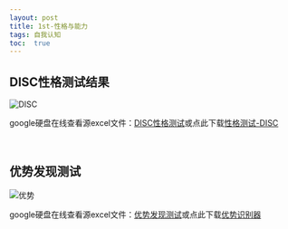 ```yaml
---
layout: post
title: 1st-性格与能力
tags: 自我认知
toc:  true
---
```


## DISC性格测试结果

![DISC](../../../../Files/DISC性格测试.png)

google硬盘在线查看源excel文件：[DISC性格测试](https://drive.google.com/file/d/1LBW4cahpGEsWfb1Cy_WoBgtwleUovHLp/view)或点此下载<a href="../../../../Files/性格测试-DISC.xls" target="_blank">性格测试-DISC</a>

<br>

## 优势发现测试

![优势](../../../../Files/优势发现测试.png)

google硬盘在线查看源excel文件：[优势发现测试](https://drive.google.com/file/d/1n3SuGLw02Wc5ZhI0pfoF0K8VM6CcvSUM/view)或点此下载<a href="../../../../Files/优势识别器-E3.xls" target="_blank">优势识别器</a>
